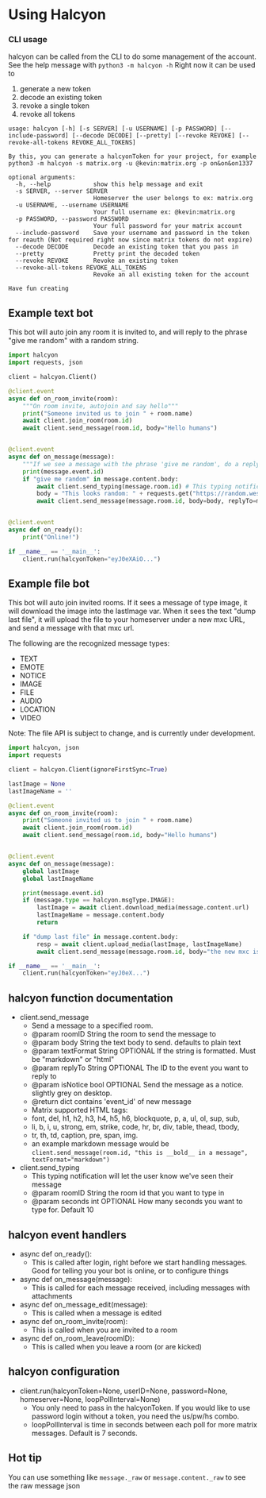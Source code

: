 # Using Halcyon

### CLI usage
halcyon can be called from the CLI to do some management of the account. \
See the help message with `python3 -m halcyon -h`
Right now it can be used to
1. generate a new token
2. decode an existing token
3. revoke a single token
4. revoke all tokens

```
usage: halcyon [-h] [-s SERVER] [-u USERNAME] [-p PASSWORD] [--include-password] [--decode DECODE] [--pretty] [--revoke REVOKE] [--revoke-all-tokens REVOKE_ALL_TOKENS]

By this, you can generate a halcyonToken for your project, for example python3 -m halcyon -s matrix.org -u @kevin:matrix.org -p on&on&on1337

optional arguments:
  -h, --help            show this help message and exit
  -s SERVER, --server SERVER
                        Homeserver the user belongs to ex: matrix.org
  -u USERNAME, --username USERNAME
                        Your full username ex: @kevin:matrix.org
  -p PASSWORD, --password PASSWORD
                        Your full password for your matrix account
  --include-password    Save your username and password in the token for reauth (Not required right now since matrix tokens do not expire)
  --decode DECODE       Decode an existing token that you pass in
  --pretty              Pretty print the decoded token
  --revoke REVOKE       Revoke an existing token
  --revoke-all-tokens REVOKE_ALL_TOKENS
                        Revoke an all existing token for the account

Have fun creating
```

## Example text bot
This bot will auto join any room it is invited to, and will reply to the phrase "give me random" with a random string.
```python
import halcyon
import requests, json

client = halcyon.Client()

@client.event
async def on_room_invite(room):
    """On room invite, autojoin and say hello"""
    print("Someone invited us to join " + room.name)
    await client.join_room(room.id)
    await client.send_message(room.id, body="Hello humans")


@client.event
async def on_message(message):
    """If we see a message with the phrase 'give me random', do a reply message with 32 random characters"""
    print(message.event.id)
    if "give me random" in message.content.body:
        await client.send_typing(message.room.id) # This typing notification will let the user know we've seen their message
        body = "This looks random: " + requests.get("https://random.wesring.com").json()["value"]
        await client.send_message(message.room.id, body=body, replyTo=message.event.id)


@client.event
async def on_ready():
    print("Online!")

if __name__ == '__main__':
    client.run(halcyonToken="eyJ0eXAiO...")
```

## Example file bot
This bot will auto join invited rooms. If it sees a message of type image, it will download the image into the lastImage var. When it sees the text "dump last file", it will upload the file to your homeserver under a new mxc URL, and send a message with that mxc url.

The following are the recognized message types:
+ TEXT
+ EMOTE
+ NOTICE
+ IMAGE
+ FILE
+ AUDIO
+ LOCATION
+ VIDEO


Note: The file API is subject to change, and is currently under development. 
```python
import halcyon, json
import requests

client = halcyon.Client(ignoreFirstSync=True)

lastImage = None
lastImageName = ''

@client.event
async def on_room_invite(room):
    print("Someone invited us to join " + room.name)
    await client.join_room(room.id)
    await client.send_message(room.id, body="Hello humans")


@client.event
async def on_message(message):
    global lastImage
    global lastImageName

    print(message.event.id)
    if (message.type == halcyon.msgType.IMAGE):
        lastImage = await client.download_media(message.content.url)
        lastImageName = message.content.body
        return

    if "dump last file" in message.content.body:
        resp = await client.upload_media(lastImage, lastImageName)
        await client.send_message(message.room.id, body="the new mxc is " + resp["content_uri"])

if __name__ == '__main__':
    client.run(halcyonToken="eyJ0eX...")
```

## halcyon function documentation
+ client.send_message
    + Send a message to a specified room.
    + @param roomID String the room to send the message to
    + @param body String the text body to send. defaults to plain text
    + @param textFormat String OPTIONAL If the string is formatted. Must be "markdown" or "html"
    + @param replyTo String OPTIONAL The ID to the event you want to reply to
    + @param isNotice bool OPTIONAL Send the message as a notice. slightly grey on desktop.
    + @return dict contains 'event_id' of new message
    + Matrix supported HTML tags:
    + font, del, h1, h2, h3, h4, h5, h6, blockquote, p, a, ul, ol, sup, sub, 
    + li, b, i, u, strong, em, strike, code, hr, br, div, table, thead, tbody, 
    + tr, th, td, caption, pre, span, img.
    + an example markdown message would be `client.send_message(room.id, "this is __bold__ in a message", textFormat="markdown")`
+ client.send_typing
    + This typing notification will let the user know we've seen their message
    + @param roomID String the room id that you want to type in
    + @param seconds int OPTIONAL How many seconds you want to type for. Default 10


## halcyon event handlers
+ async def on_ready():
    + This is called after login, right before we start handling messages. Good for telling you your bot is online, or to configure things  
+ async def on_message(message):
    + This is called for each message received, including messages with attachments
+ async def on_message_edit(message):
    + This is called when a message is edited
+ async def on_room_invite(room):
    + This is called when you are invited to a room
+ async def on_room_leave(roomID):
    + This is called when you leave a room (or are kicked)


## halcyon configuration
+ client.run(halcyonToken=None, userID=None, password=None, homeserver=None, loopPollInterval=None)
    + You only need to pass in the halcyonToken. If you would like to use password login without a token, you need the us/pw/hs combo. 
    + loopPollInterval is time in seconds between each poll for more matrix messages. Default is 7 seconds.


## Hot tip
You can use something like `message._raw` or `message.content._raw` to see the raw message json
